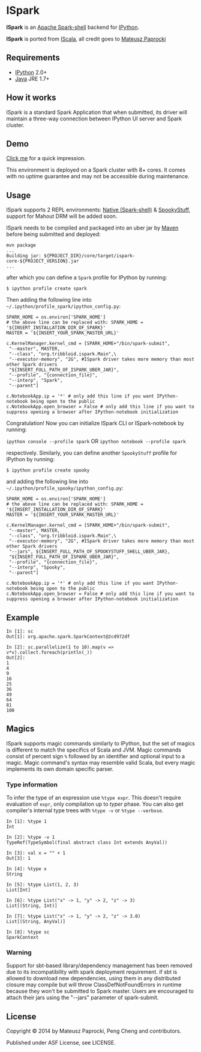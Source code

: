 ISpark
======

**ISpark** is an [Apache Spark-shell](http://spark.apache.org/) backend for [IPython](http://ipython.org).

**ISpark** is ported from [IScala](https://github.com/mattpap/IScala), all credit goes to [Mateusz Paprocki](https://github.com/mattpap)

## Requirements

* [IPython](http://ipython.org/ipython-doc/stable/install/install.html) 2.0+
* [Java](http://wwww.java.com) JRE 1.7+

## How it works

ISpark is a standard Spark Application that when submitted, its driver will maintain a three-way connection
between IPython UI server and Spark cluster.

## Demo

[Click me](http://ec2-54-88-40-125.compute-1.amazonaws.com:8888) for a quick impression.

This environment is deployed on a Spark cluster with 8+ cores. It comes with no uptime guarantee and may not be accessible during maintenance.

## Usage

ISpark supports 2 REPL environments: [Native (Spark-shell)](http://spark.apache.org/docs/latest/quick-start.html) & [SpookyStuff](https://github.com/tribbloid/spookystuff), support for Mahout DRM
will be added soon.

ISpark needs to be compiled and packaged into an uber jar by [Maven](http://maven.apache.org/) before being submitted and deployed:

```
mvn package
...
Building jar: ${PROJECT_DIR}/core/target/ispark-core-${PROJECT_VERSION}.jar
...
```

after which you can define a `Spark` profile for IPython by running:
```
$ ipython profile create spark
```
Then adding the following line into `~/.ipython/profile_spark/ipython_config.py`:

```
SPARK_HOME = os.environ['SPARK_HOME']
# the above line can be replaced with: SPARK_HOME = '${INSERT_INSTALLATION_DIR_OF_SPARK}'
MASTER = '${INSERT_YOUR_SPARK_MASTER_URL}'

c.KernelManager.kernel_cmd = [SPARK_HOME+"/bin/spark-submit",
 "--master", MASTER,
 "--class", "org.tribbloid.ispark.Main",\
 "--executor-memory", "2G", #ISpark driver takes more memory than most other Spark drivers
 "${INSERT_FULL_PATH_OF_ISPARK_UBER_JAR}",
 "--profile", "{connection_file}",
 "--interp", "Spark",
 "--parent"]

c.NotebookApp.ip = '*' # only add this line if you want IPython-notebook being open to the public
c.NotebookApp.open_browser = False # only add this line if you want to suppress opening a browser after IPython-notebook initialization
```

Congratulation! Now you can initialize ISpark CLI or ISpark-notebook by running:

`ipython console --profile spark` OR `ipython notebook --profile spark`

respectively. Similarly, you can define another `SpookyStuff` profile for IPython by running:
```
$ ipython profile create spooky
```
and adding the following line into `~/.ipython/profile_spooky/ipython_config.py`:

```
SPARK_HOME = os.environ['SPARK_HOME']
# the above line can be replaced with: SPARK_HOME = '${INSERT_INSTALLATION_DIR_OF_SPARK}'
MASTER = '${INSERT_YOUR_SPARK_MASTER_URL}'

c.KernelManager.kernel_cmd = [SPARK_HOME+"/bin/spark-submit",
 "--master", MASTER,
 "--class", "org.tribbloid.ispark.Main",\
 "--executor-memory", "2G", #ISpark driver takes more memory than most other Spark drivers
 "--jars", ${INSERT_FULL_PATH_OF_SPOOKYSTUFF_SHELL_UBER_JAR},
 "${INSERT_FULL_PATH_OF_ISPARK_UBER_JAR}",
 "--profile", "{connection_file}",
 "--interp", "Spooky",
 "--parent"]

c.NotebookApp.ip = '*' # only add this line if you want IPython-notebook being open to the public
c.NotebookApp.open_browser = False # only add this line if you want to suppress opening a browser after IPython-notebook initialization
```

## Example

```
In [1]: sc
Out[1]: org.apache.spark.SparkContext@2cd972df

In [2]: sc.parallelize(1 to 10).map(v => v*v).collect.foreach(println(_))
Out[2]:
1
4
9
16
25
36
49
64
81
100
```

## Magics

ISpark supports magic commands similarly to IPython, but the set of magics is
different to match the specifics of Scala and JVM. Magic commands consist of
percent sign `%` followed by an identifier and optional input to a magic. Magic
command's syntax may resemble valid Scala, but every magic implements its own
domain specific parser.

### Type information

To infer the type of an expression use `%type expr`. This doesn't require
evaluation of `expr`, only compilation up to _typer_ phase. You can also
get compiler's internal type trees with `%type -v` or `%type --verbose`.

```
In [1]: %type 1
Int

In [2]: %type -v 1
TypeRef(TypeSymbol(final abstract class Int extends AnyVal))

In [3]: val x = "" + 1
Out[3]: 1

In [4]: %type x
String

In [5]: %type List(1, 2, 3)
List[Int]

In [6]: %type List("x" -> 1, "y" -> 2, "z" -> 3)
List[(String, Int)]

In [7]: %type List("x" -> 1, "y" -> 2, "z" -> 3.0)
List[(String, AnyVal)]

In [8]: %type sc
SparkContext
```
### Warning

Support for sbt-based library/dependency management has been removed due to its incompatibility with spark deployment requirement.
if sbt is allowed to download new dependencies, using them in any distributed closure may compile
but will throw ClassDefNotFoundErrors in runtime because they won't be submitted to Spark master.
Users are encouraged to attach their jars using the "--jars" parameter of spark-submit.

## License

Copyright &copy; 2014 by Mateusz Paprocki, Peng Cheng and contributors.

Published under ASF License, see LICENSE.